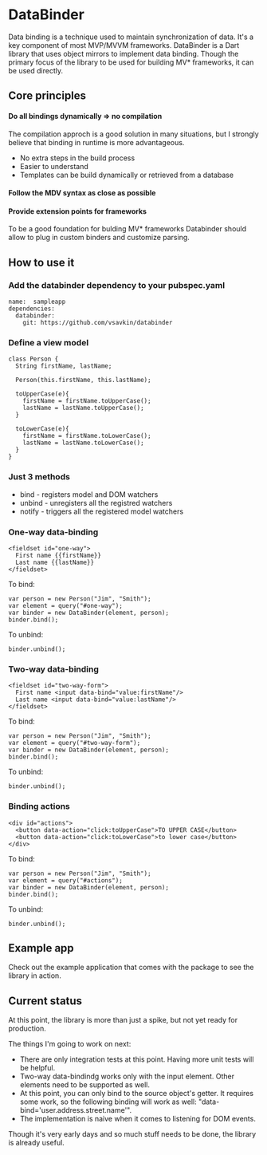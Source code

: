 # DataBinder

Data binding is a technique used to maintain synchronization of data. It's a key component of most MVP/MVVM frameworks. DataBinder is a Dart library that uses object mirrors to implement data binding. Though the primary focus of the library to be used for building MV* frameworks, it can be used directly.

## Core principles

#### Do all bindings dynamically => no compilation

The compilation approch is a good solution in many situations, but I strongly believe that binding in runtime is more advantageous.

* No extra steps in the build process
* Easier to understand
* Templates can be build dynamically or retrieved from a database

#### Follow the MDV syntax as close as possible

#### Provide extension points for frameworks

To be a good foundation for bulding MV* frameworks Databinder should allow to plug in custom binders and customize parsing.

## How to use it

### Add the databinder dependency to your pubspec.yaml

	name:  sampleapp
	dependencies:
	  databinder:
	    git: https://github.com/vsavkin/databinder

### Define a view model

	class Person {
	  String firstName, lastName;

	  Person(this.firstName, this.lastName);

	  toUpperCase(e){
	    firstName = firstName.toUpperCase();
	    lastName = lastName.toUpperCase();
	  }

	  toLowerCase(e){
	    firstName = firstName.toLowerCase();
	    lastName = lastName.toLowerCase();
	  }
	}


### Just 3 methods

* bind - registers model and DOM watchers
* unbind - unregisters all the registred watchers
* notify - triggers all the registered model watchers

### One-way data-binding

	<fieldset id="one-way">
	  First name {{firstName}}
	  Last name {{lastName}}
	</fieldset>

To bind:

	var person = new Person("Jim", "Smith");
	var element = query("#one-way");
	var binder = new DataBinder(element, person);
	binder.bind();

To unbind:

	binder.unbind();

### Two-way data-binding

	<fieldset id="two-way-form">
	  First name <input data-bind="value:firstName"/>
	  Last name <input data-bind="value:lastName"/>
	</fieldset>

To bind:

	var person = new Person("Jim", "Smith");
	var element = query("#two-way-form");
	var binder = new DataBinder(element, person);
	binder.bind();

To unbind:

	binder.unbind();

### Binding actions

	<div id="actions">
	  <button data-action="click:toUpperCase">TO UPPER CASE</button>
	  <button data-action="click:toLowerCase">to lower case</button>
	</div>

To bind:
	
	var person = new Person("Jim", "Smith");
	var element = query("#actions");
	var binder = new DataBinder(element, person);
	binder.bind();

To unbind:
	
	binder.unbind();

## Example app

Check out the example application that comes with the package to see the library in action.

## Current status

At this point, the library is more than just a spike, but not yet ready for production. 

The things I'm going to work on next:

* There are only integration tests at this point. Having more unit tests will be helpful.
* Two-way data-bindindg works only with the input element. Other elements need to be supported as well.
* At this point, you can only bind to the source object's getter. It requires some work, so the following binding will work as well: "data-bind='user.address.street.name'".
* The implementation is naive when it comes to listening for DOM events. 

Though it's very early days and so much stuff needs to be done, the library is already useful.